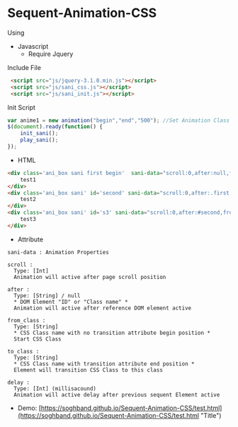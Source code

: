 # Sequent-Animation-CSS
Using

 - Javascript
    * Require Jquery


Include File
```HTML
 <script src="js/jquery-3.1.0.min.js"></script>
 <script src="js/sani_css.js"></script> 
 <script src="js/sani_init.js"></script> 
``` 
Init Script
```Javascript
var anime1 = new animation("begin","end","500"); //Set Animation Class 
$(document).ready(function() {
    init_sani();
    play_sani();
});
``` 
    

 - HTML
```HTML
<div class='ani_box sani first begin'  sani-data="scroll:0,after:null,from_class:begin,to_class:end,delay:500">
    test1
</div>
<div class='ani_box sani' id='second' sani-data="scroll:0,after:.first,animation:anime1">
    test2
</div>
<div class='ani_box sani' id='s3' sani-data="scroll:0,after:#second,from_class:begin-2,to_class:end-2,delay:100">
    test3
</div>
```


 - Attribute
```TEXT
sani-data : Animation Properties

scroll :
  Type: [Int]
  Animation will active after page scroll position

after :
  Type: [String] / null
  * DOM Element "ID" or "Class name" *
  Animation will active after reference DOM element active
  
from_class :
  Type: [String]
  * CSS Class name with no transition attribute begin position *
  Start CSS Class

to_class :
  Type: [String]
  * CSS Class name with transition attribute end position *
  Element will transition CSS Class to this class
  
delay :
  Type: [Int] (millisacound)
  Animation will active delay after previous sequent Element active
```
- Demo:
[https://soghband.github.io/Sequent-Animation-CSS/test.html](https://soghband.github.io/Sequent-Animation-CSS/test.html "Title")